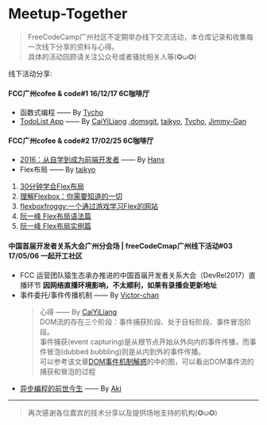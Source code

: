 # Meetup-Together

> FreeCodeCamp广州社区不定期举办线下交流活动，本仓库记录和收集每一次线下分享的资料与心得。<br>
> 具体的活动回顾请关注公众号或者骚扰相关人等(✪ω✪)

线下活动分享:


#### FCC广州cofee & code#1  16/12/17  6C咖啡厅
- 函数式编程   —— By [Tycho](https://github.com/tycho01)
- [TodoList App](https://github.com/FreeCodeCamp-Guangzhou/Project-Together)  —— By [CaiYiLiang](https://github.com/CaiYiLiang) ,[domsgit](https://github.com/domsgit), [taikyo](https://github.com/taikyo), [Tycho](https://github.com/tycho01), [Jimmy-Gan](https://github.com/Jimmy-Gan)

#### FCC广州cofee & code#2  17/02/25 6C咖啡厅
- [2016：从自学到成为前端开发者](http://www.jianshu.com/p/fc2a0590bd13) —— By [Hanx](https://github.com/Samhanx)
- Flex布局 —— By [taikyo](https://github.com/taikyo)

 1. [30分钟学会Flex布局](https://zhuanlan.zhihu.com/p/25303493)
 2. [理解Flexbox：你需要知道的一切](https://www.w3cplus.com/css3/understanding-flexbox-everything-you-need-to-know.html?from=groupmessage&isappinstalled=0)
 3. [flexboxfroggy:一个通过游戏学习Flex的网站](http://flexboxfroggy.com/#zh-cn)
 4. [阮一峰 Flex布局语法篇](http://www.ruanyifeng.com/blog/2015/07/flex-grammar.html)
 5. [阮一峰 Flex布局实例篇](http://www.ruanyifeng.com/blog/2015/07/flex-examples.html)

#### 中国首届开发者关系大会广州分会场 | freeCodeCmap广州线下活动#03  17/05/06 一起开工社区 
- FCC 运营团队猿生态承办推进的中国首届开发者关系大会（DevRel2017）直播环节 **因网络直播环境影响，不太顺利，如果有录播会更新地址**
- 事件委托/事件传播机制 —— By [Victor-chan](https://github.com/Victor-ChanX/)
  >心得 —— By [CaiYiLiang](https://github.com/CaiYiLiang) <br> DOM流的存在三个阶段：事件捕获阶段、处于目标阶段、事件冒泡阶段。<br>
  >事件捕获(event capturing)是从根节点开始从外向内的事件传播，而事件冒泡(dubbed  bubbling)则是从内到外的事件传播。<br>
  >可以参考该文章[DOM事件机制解惑](http://coderlt.coding.me/2016/11/22/js-event/)的中的图，可以看出DOM事件流的捕获和冒泡的过程
- [异步编程的前世今生](https://github.com/Akiq2016/asyn-programming-with-JavaScript) —— By [Aki](https://github.com/Akiq2016)<br>


---
> 再次感谢各位嘉宾的技术分享以及提供场地支持的机构(✪ω✪)
